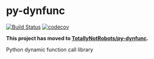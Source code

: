 # py-dynfunc
[![Build Status](https://travis-ci.com/snoonetIRC/py-dynfunc.svg?branch=master)](https://travis-ci.com/snoonetIRC/py-dynfunc)
[![codecov](https://codecov.io/gh/snoonetIRC/py-dynfunc/branch/master/graph/badge.svg)](https://codecov.io/gh/snoonetIRC/py-dynfunc)

**This project has moved to [TotallyNotRobots/py-dynfunc](https://github.com/TotallyNotRobots/py-dynfunc).**

Python dynamic function call library
